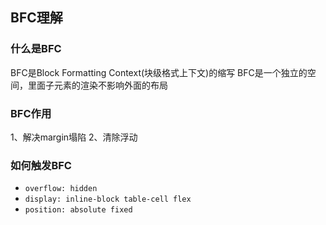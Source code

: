 ## BFC理解

### 什么是BFC
BFC是Block Formatting Context(块级格式上下文)的缩写
BFC是一个独立的空间，里面子元素的渲染不影响外面的布局

### BFC作用
1、解决margin塌陷
2、清除浮动

### 如何触发BFC
- `overflow: hidden`
- `display: inline-block table-cell flex`
- `position: absolute fixed`